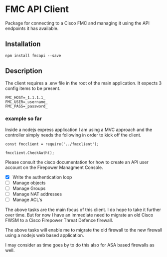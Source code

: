 # FMC API Client 

Package for connecting to a Cisco FMC and managing it using the API endpoints it has available.

## Installation

`npm install fmcapi --save`

## Description

The client requires a .env file in the root of the main application. It expects 3 config items to be present.

```
FMC_HOST=_1.1.1.1_
FMC_USER=_username_
FMC_PASS=_password_
```

### example so far

Inside a nodejs express application I am using a MVC approach and the controller simply needs the following in order to kick off the client.

```
const fmcclient = require('../fmcclient');

fmcclient.CheckAuth();
```

Please consult the cisco documentation for how to create an API user account on the Firepower Managment Console.

- [x] Write the authentication loop
- [ ] Manage objects
- [ ] Manage Groups
- [ ] Manage NAT addresses
- [ ] Manage ACL's

The above tasks are the main focus of this client. I do hope to take it further over time. But for now I have an immediate need to migrate an old Cisco FWSM to a Cisco Firepower Threat Defence firewall.

The above tasks will enable me to migrate the old firewall to the new firewall using a nodejs web based application.

I may consider as time goes by to do this also for ASA based firewalls as well.
